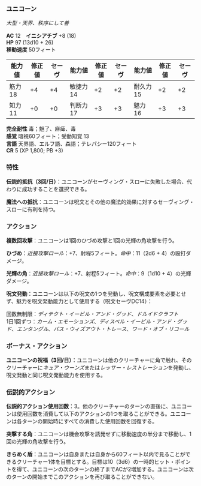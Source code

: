 ### ユニコーン
*大型・天界、秩序にして善*

**AC** 12　**イニシアチブ** +8 (18)  
**HP** 97 (13d10 + 26)  
**移動速度** 50フィート

| 能力値 | 修正値 | セーヴ | 能力値 | 修正値 | セーヴ | 能力値 | 修正値 | セーヴ |
|--------|--------|--------|--------|--------|--------|--------|--------|--------|
| 筋力18 | +4 | +4 | 敏捷力14 | +2 | +2 | 耐久力15 | +2 | +2 |
| 知力11 | +0 | +0 | 判断力17 | +3 | +3 | 魅力16 | +3 | +3 |

**完全耐性** 毒；魅了、麻痺、毒  
**感覚** 暗視60フィート；受動知覚 13  
**言語** 天界語、エルフ語、森語；テレパシー120フィート  
**CR** 5 (XP 1,800; PB +3)

### 特性

**伝説的抵抗（3回/日）**：ユニコーンがセーヴィング・スローに失敗した場合、代わりに成功することを選択できる。

**魔法への抵抗**：ユニコーンは呪文とその他の魔法的効果に対するセーヴィング・スローに有利を持つ。

### アクション

**複数回攻撃**：ユニコーンは1回のひづめ攻撃と1回の光輝の角攻撃を行う。

**ひづめ**：*近接攻撃ロール*：+7、射程5フィート。*命中*：11（2d6 + 4）の殴打ダメージ。

**光輝の角**：*近接攻撃ロール*：+7、射程5フィート。*命中*：9（1d10 + 4）の光輝ダメージ。

**呪文発動**：ユニコーンは以下の呪文の1つを発動し、呪文構成要素を必要とせず、魅力を呪文発動能力として使用する（呪文セーヴDC14）：

回数無制限：*ディテクト・イービル・アンド・グッド*、*ドルイドクラフト*  
1日1回ずつ：*カーム・エモーションズ*、*ディスペル・イービル・アンド・グッド*、*エンタングル*、*パス・ウィズアウト・トレース*、*ワード・オブ・リコール*

### ボーナス・アクション

**ユニコーンの祝福（3回/日）**：ユニコーンは他のクリーチャーに角で触れ、そのクリーチャーに*キュア・ウーンズ*または*レッサー・レストレーション*を発動し、呪文発動と同じ呪文発動能力を使用する。

### 伝説的アクション

**伝説的アクション使用回数**：3。他のクリーチャーのターンの直後に、ユニコーンは使用回数を消費して以下のアクションの1つを取ることができる。ユニコーンは各ターンの開始時にすべての消費した使用回数を回復する。

**突撃する角**：ユニコーンは機会攻撃を誘発せずに移動速度の半分まで移動し、1回の光輝の角攻撃を行う。

**きらめく盾**：ユニコーンは自身または自身から60フィート以内で見ることができるクリーチャー1体を目標とする。目標は10（3d6）の一時的ヒット・ポイントを得て、ユニコーンの次のターンの終了までACが2増加する。ユニコーンは次のターンの開始までこのアクションを再び取ることができない。